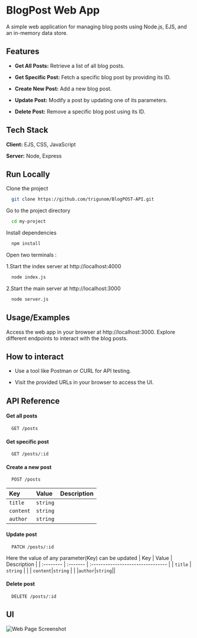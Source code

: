 
# **BlogPost Web App**

A simple web application for managing blog posts using Node.js, EJS, and an in-memory data store.


## Features

- **Get All Posts:** Retrieve a list of all blog posts.

- **Get Specific Post:** Fetch a specific blog post by providing its ID.
- **Create New Post:** Add a new blog post.
- **Update Post:** Modify a post by updating one of its parameters.
- **Delete Post:** Remove a specific blog post using its ID.


## Tech Stack

**Client:** EJS, CSS, JavaScript

**Server:** Node, Express


## Run Locally

Clone the project

```bash
  git clone https://github.com/trigunom/BlogPOST-API.git
```

Go to the project directory

```bash
  cd my-project
```

Install dependencies

```bash
  npm install
```
Open two terminals :

1.Start the index server at http://localhost:4000

```bash
  node index.js
```
2.Start the main server at http://localhost:3000

```bash
  node server.js
```


## Usage/Examples

Access the web app in your browser at http://localhost:3000.
Explore different endpoints to interact with the blog posts.

## How to interact

- Use a tool like Postman or CURL for API testing.

- Visit the provided URLs in your browser to access the UI.
## API Reference

#### Get all posts

```http
  GET /posts
```


#### Get specific post

```http
  GET /posts/:id
```

#### Create a new post

```http
  POST /posts
```

| Key       | Value     | Description                       |
| :-------- | :------- | :-------------------------------- |
| `title`      | `string` |  |
| `content`|`string` | |
|`author`|`string`||

#### Update post

```http
  PATCH /posts/:id
```
Here the value of any parameter(Key) can be updated
| Key       | Value     | Description                       |
| :-------- | :------- | :-------------------------------- |
| `title`      | `string` |  |
| `content`|`string` | |
|`author`|`string`||

#### Delete post

```http
  DELETE /posts/:id
```


## UI

![Web Page Screenshot](https://via.placeholder.com/468x300?text=App+Screenshot+Here)

